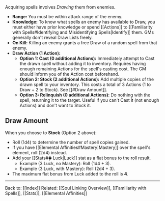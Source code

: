 Acquiring spells involves *Drawing* them from enemies.

* **Range:** You must be within attack range of the enemy.
* **Knowledge:** To know what spells an enemy has available to Draw, you must either have prior knowledge or spend [[Actions]] to [[Familiarity with Spells#Identifying and Misidentifying Spells|Identify]] them. GMs generally don't reveal Draw Lists freely.
* **On Kill:** Killing an enemy grants a free Draw of a random spell from that enemy.
* **Draw Action (1 Action):**
  * **Option 1: Cast (0 additional Actions):** Immediately attempt to Cast the drawn spell without adding it to inventory. Requires having enough remaining Actions for the spell's casting cost. The GM should inform you of the Action cost beforehand.
  * **Option 2: Stock (2 additional Actions):** Add multiple copies of the drawn spell to your inventory. This costs a total of 3 Actions (1 to Draw + 2 to Stock). See [[#Draw Amount]].
  * **Option 3: Relinquish (0 additional Actions):** Do nothing with the spell, returning it to the target. Useful if you can't Cast it (not enough Actions) and don't want to Stock it.

## Draw Amount

When you choose to **Stock** (Option 2 above):

* Roll \(1d4\) to determine the number of spell copies gained.
* If you have [[Elemental Affinities#Mastery|Mastery]] over the spell's element, roll \(2d4\) instead.
* Add your [[Stats#🍀 Luck|Luck]] stat as a flat bonus to the roll result.
  * Example (3 Luck, no Mastery): Roll \(1d4 + 3\).
  * Example (3 Luck, with Mastery): Roll \(2d4 + 3\).
* The maximum flat bonus from Luck added to the roll is **4**.

---
Back to: [[index]]
Related: [[Soul Linking Overview]], [[Familiarity with Spells]], [[Stats]], [[Elemental Affinities]]
